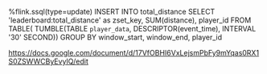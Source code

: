 %flink.ssql(type=update)
INSERT INTO total_distance SELECT 'leaderboard:total_distance' as zset_key, SUM(distance), player_id
FROM TABLE(
        TUMBLE(TABLE `player_data`, DESCRIPTOR(event_time), INTERVAL '30' SECOND))
GROUP BY window_start, window_end, player_id








https://docs.google.com/document/d/17VfOBHI6VxLejsmPbFy9mYqas0RX1S0ZSWWCByEvyIQ/edit
